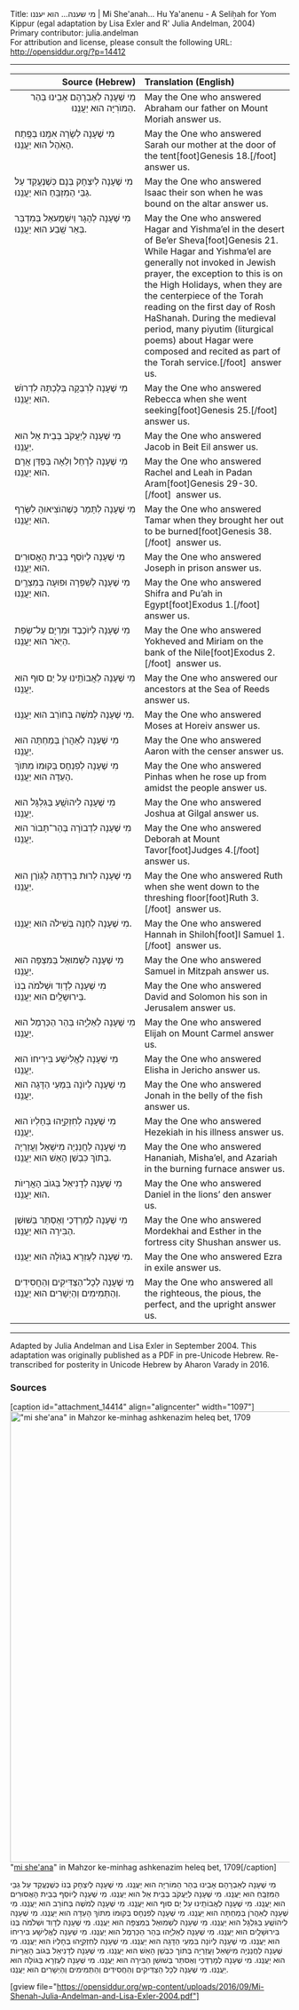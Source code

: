 <html>
<head></head>
<body>
Title: מי שענה... הוא יעננו | Mi She'anah... Hu Ya'anenu - A Seliḥah for Yom Kippur (egal adaptation by Lisa Exler and R' Julia Andelman, 2004)<br />
Primary contributor: julia.andelman<br />
For attribution and license, please consult the following URL: <a href="http://opensiddur.org/?p=14412">http://opensiddur.org/?p=14412</a>
<p />
<hr />

<table style="margin-left: auto;margin-right: auto;" class="draggable">
<thead><tr><th id="x" style="text-align: right;">Source (Hebrew)</th><th style="text-align: left;">Translation (English)</th></tr></thead>
<tbody>
<tr><td style="vertical-align:top;" width="46%">
<div class="liturgy" style="text-align: right;"><span lang="he">
מִי שֶׁעָנָה לְאַבְרָהָם אָבִֽינוּ 
בְּהַר הַמּוֺרִיָּה 
הוּא יַעֲנֵֽנוּ.
</span></div></td>
 
<td width="53%"><div class="english">
May the One who answered Abraham our father 
on Mount Moriah 
answer us.
</div></td></tr>


<tr><td style="vertical-align:top;" width="46%">
<div class="liturgy"><span lang="he">
מִי שֶׁעָנָה לְשָׂרָה אִמֵּֽנוּ 
בְּפֶֽתַח הָאֹֽהֶל 
הוּא יַעֲנֵֽנוּ.
</span></div></td>
 
<td width="53%"><div class="english">
May the One who answered Sarah our mother 
at the door of the tent[foot]Genesis 18.[/foot]&nbsp; 
answer us.
</div></td></tr>


<tr><td style="vertical-align:top;" width="46%">
<div class="liturgy"><span lang="he">
מִי שֶׁעָנָה לְיִצְחָק 
בְּנָם כְּשֶׁנֶעֱקַד עַל גַבֵּי הַמִזְבֵּֽחַ 
הוּא יַעֲנֵֽנוּ.
</span></div></td>
 
<td width="53%"><div class="english">
May the One who answered Isaac their son 
when he was bound on the altar 
answer us.
</div></td></tr>


<tr><td style="vertical-align:top;" width="46%">
<div class="liturgy"><span lang="he">
מִי שֶׁעָנָה לְהָגָר וְיִשְׁמָעאֵל 
בְּמִדְבַּר בְּאֵר שָֽׁבַע 
הוּא יַעֲנֵֽנוּ.
</span></div></td>
 
<td width="53%"><div class="english">
May the One who answered Hagar and Yishma’el 
in the desert of Be’er Sheva[foot]Genesis 21. While Hagar and Yishma’el are generally not invoked in Jewish prayer, the exception to this is on the High Holidays, when they are the centerpiece of the Torah reading on the first day of Rosh HaShanah. During the medieval period, many piyutim (liturgical poems) about Hagar were composed and recited as part of the Torah service.[/foot]&nbsp; 
answer us.
</div></td></tr>


<tr><td style="vertical-align:top;" width="46%">
<div class="liturgy"><span lang="he">
מִי שֶׁעָנָה לְרִבְקָה 
בְּלֶכְתָּהּ לִדְרוֺשׁ 
הוּא יַעֲנֵֽנוּ.
</span></div></td>
 
<td width="53%"><div class="english">
May the One who answered Rebecca 
when she went seeking[foot]Genesis 25.[/foot]&nbsp;
answer us.
</div></td></tr>


<tr><td style="vertical-align:top;" width="46%">
<div class="liturgy"><span lang="he">
מִי שֶׁעָנָה לְיַעֲקֹב 
בְּבֵית אֵל 
הוּא יַעֲנֵֽנוּ.
</span></div></td>
 
<td width="53%"><div class="english">
May the One who answered Jacob 
in Beit Eil
answer us.
</div></td></tr>


<tr><td style="vertical-align:top;" width="46%">
<div class="liturgy"><span lang="he">
מִי שֶׁעָנָה לְרָחֵל וְלֵאָה 
בְּפַדַּן אֲרָם 
הוּא יַעֲנֵֽנוּ.
</span></div></td>
 
<td width="53%"><div class="english">
May the One who answered Rachel and Leah 
in Padan Aram[foot]Genesis 29-30.[/foot]&nbsp;
answer us.
</div></td></tr>


<tr><td style="vertical-align:top;" width="46%">
<div class="liturgy"><span lang="he">
מִי שֶׁעָנָה לְתָּמָר 
כְּשֶׁהוֺצִיאוּהָ לִשָּׂרֵף 
הוּא יַעֲנֵֽנוּ.
</span></div></td>
 
<td width="53%"><div class="english">
May the One who answered Tamar 
when they brought her out to be burned[foot]Genesis 38.[/foot]&nbsp;
answer us.
</div></td></tr>


<tr><td style="vertical-align:top;" width="46%">
<div class="liturgy"><span lang="he">
מִי שֶׁעָנָה לְיוֺסֵף 
בְּבֵית הָאֲסוּרִים 
הוּא יַעֲנֵֽנוּ.
</span></div></td>
 
<td width="53%"><div class="english">
May the One who answered Joseph 
in prison
answer us.
</div></td></tr>


<tr><td style="vertical-align:top;" width="46%">
<div class="liturgy"><span lang="he">
מִי שֶׁעָנָה לְשִׁפְרָה וּפוּעָה 
בְּמִצְרָֽיִם 
הוּא יַעֲנֵֽנוּ.
</span></div></td>
 
<td width="53%"><div class="english">
May the One who answered Shifra and Pu’ah 
in Egypt[foot]Exodus 1.[/foot]&nbsp;
answer us.
</div></td></tr>


<tr><td style="vertical-align:top;" width="46%">
<div class="liturgy"><span lang="he">
מִי שֶׁעָנָה לְיוֺכֶבֶד וּמִרְיָם 
עַל־שְׂפַת הַיְאֹר 
הוּא יַעֲנֵֽנוּ.
</span></div></td>
 
<td width="53%"><div class="english">
May the One who answered Yokheved and Miriam 
on the bank of the Nile[foot]Exodus 2.[/foot]&nbsp;
answer us.
</div></td></tr>


<tr><td style="vertical-align:top;" width="46%">
<div class="liturgy"><span lang="he">
מִי שֶׁעָנָה לַאֲבוֺתֵֽינוּ 
עַל יַם סוּף 
הוּא יַעֲנֵֽנוּ.
</span></div></td>
 
<td width="53%"><div class="english">
May the One who answered our ancestors 
at the Sea of Reeds
answer us.
</div></td></tr>


<tr><td style="vertical-align:top;" width="46%">
<div class="liturgy"><span lang="he">
מִי שֶׁעָנָה לְמֹשֶׁה 
בְּחוֺרֵב 
הוּא יַעֲנֵֽנוּ.
</span></div></td>
 
<td width="53%"><div class="english">
May the One who answered Moses 
at Horeiv
answer us.
</div></td></tr>


<tr><td style="vertical-align:top;" width="46%">
<div class="liturgy"><span lang="he">
מִי שֶׁעָנָה לְאַהֲרֹן 
בְּמַחְתָּה 
הוּא יַעֲנֵֽנוּ.
</span></div></td>
 
<td width="53%"><div class="english">
May the One who answered Aaron 
with the censer
answer us.
</div></td></tr>


<tr><td style="vertical-align:top;" width="46%">
<div class="liturgy"><span lang="he">
מִי שֶׁעָנָה לְפִנְחָס 
בְּקוּמוֺ מִתּוֺךְ הָעֵדָה 
הוּא יַעֲנֵֽנוּ.
</span></div></td>
 
<td width="53%"><div class="english">
May the One who answered Pinhas 
when he rose up from amidst the people
answer us.
</div></td></tr>


<tr><td style="vertical-align:top;" width="46%">
<div class="liturgy"><span lang="he">
מִי שֶׁעָנָה לִיהוֺשֻֽׁעַ 
בַּגִּלְגָּל 
הוּא יַעֲנֵֽנוּ.
</span></div></td>
 
<td width="53%"><div class="english">
May the One who answered Joshua 
at Gilgal
answer us.
</div></td></tr>


<tr><td style="vertical-align:top;" width="46%">
<div class="liturgy"><span lang="he">
מִי שֶׁעָנָה לִדְבוֺרָה 
בְּהַר־תָּבוֺר 
הוּא יַעֲנֵֽנוּ.
</span></div></td>
 
<td width="53%"><div class="english">
May the One who answered Deborah 
at Mount Tavor[foot]Judges 4.[/foot]&nbsp;
answer us.
</div></td></tr>


<tr><td style="vertical-align:top;" width="46%">
<div class="liturgy"><span lang="he">
מִי שֶׁעָנָה לְרוּת 
בְּרִדְתָּהּ לַגּֽוֺרֶן 
הוּא יַעֲנֵֽנוּ.
</span></div></td>
 
<td width="53%"><div class="english">
May the One who answered Ruth 
when she went down to the threshing floor[foot]Ruth 3.[/foot]&nbsp;
answer us.
</div></td></tr>


<tr><td style="vertical-align:top;" width="46%">
<div class="liturgy"><span lang="he">
מִי שֶׁעָנָה לְחַנָּה 
בְּשִׁילֹה 
הוּא יַעֲנֵֽנוּ.
</span></div></td>
 
<td width="53%"><div class="english">
May the One who answered Hannah 
in Shiloh[foot]I Samuel 1.[/foot]&nbsp;
answer us.
</div></td></tr>


<tr><td style="vertical-align:top;" width="46%">
<div class="liturgy"><span lang="he">
מִי שֶׁעָנָה לִשְׁמוּאֵל 
בַּמִּצְפָּה 
הוּא יַעֲנֵֽנוּ.
</span></div></td>
 
<td width="53%"><div class="english">
May the One who answered Samuel 
in Mitzpah
answer us.
</div></td></tr>


<tr><td style="vertical-align:top;" width="46%">
<div class="liturgy"><span lang="he">
מִי שֶׁעָנָה לְדָוִד וּשְׁלֹמֹה בְנוֺ 
בְּירוּשָלָֽיִם 
הוּא יַעֲנֵֽנוּ.
</span></div></td>
 
<td width="53%"><div class="english">
May the One who answered David and Solomon his son 
in Jerusalem
answer us.
</div></td></tr>


<tr><td style="vertical-align:top;" width="46%">
<div class="liturgy"><span lang="he">
מִי שֶׁעָנָה לְאֵלִיָּֽהוּ 
בְּהַר הַכַּרְמֶל 
הוּא יַעֲנֵֽנוּ.
</span></div></td>
 
<td width="53%"><div class="english">
May the One who answered Elijah 
on Mount Carmel
answer us.
</div></td></tr>


<tr><td style="vertical-align:top;" width="46%">
<div class="liturgy"><span lang="he">
מִי שֶׁעָנָה לֶאֱלִישָׁע 
בִּירִיחוֺ 
הוּא יַעֲנֵֽנוּ.
</span></div></td>
 
<td width="53%"><div class="english">
May the One who answered Elisha 
in Jericho
answer us.
</div></td></tr>


<tr><td style="vertical-align:top;" width="46%">
<div class="liturgy"><span lang="he">
מִי שֶׁעָנָה לְיוֺנָה 
בִּמְעֵי הַדָּגָה 
הוּא יַעֲנֵֽנוּ.
</span></div></td>
 
<td width="53%"><div class="english">
May the One who answered Jonah 
in the belly of the fish
answer us.
</div></td></tr>


<tr><td style="vertical-align:top;" width="46%">
<div class="liturgy"><span lang="he">
מִי שֶׁעָנָה לְחִזְקִיָּֽהוּ 
בְּחָלְיוֺ 
הוּא יַעֲנֵֽנוּ.
</span></div></td>
 
<td width="53%"><div class="english">
May the One who answered Hezekiah 
in his illness
answer us.
</div></td></tr>


<tr><td style="vertical-align:top;" width="46%">
<div class="liturgy"><span lang="he">
מִי שֶׁעָנָה לַחֲנַנְיָה מִישָׁאֵל וַעֲזַרְיָה 
בְּתוֺךְ כִּבְשַׁן הָאֵשׁ 
הוּא יַעֲנֵֽנוּ.
</span></div></td>
 
<td width="53%"><div class="english">
May the One who answered Hananiah, Misha’el, and Azariah 
in the burning furnace
answer us.
</div></td></tr>


<tr><td style="vertical-align:top;" width="46%">
<div class="liturgy"><span lang="he">
מִי שֶׁעָנָה לְדָנִיאֵל 
בְּגוֺב הָאֲרָיוֺת 
הוּא יַעֲנֵֽנוּ.
</span></div></td>
 
<td width="53%"><div class="english">
May the One who answered Daniel 
in the lions’ den
answer us.
</div></td></tr>


<tr><td style="vertical-align:top;" width="46%">
<div class="liturgy"><span lang="he">
מִי שֶׁעָנָה לְמָרְדְּכַי וְאֶסְתֵּר 
בְּשׁוּשַׁן הַבִּירָה 
הוּא יַעֲנֵֽנוּ.
</span></div></td>
 
<td width="53%"><div class="english">
May the One who answered Mordekhai and Esther 
in the fortress city Shushan
answer us.
</div></td></tr>


<tr><td style="vertical-align:top;" width="46%">
<div class="liturgy"><span lang="he">
מִי שֶׁעָנָה לְעֶזְרָא 
בַּגּוֺלָה 
הוּא יַעֲנֵֽנוּ.
</span></div></td>
 
<td width="53%"><div class="english">
May the One who answered Ezra 
in exile
answer us.
</div></td></tr>


<tr><td style="vertical-align:top;" width="46%">
<div class="liturgy"><span lang="he">
מִי שֶׁעָנָה לְכָל־הַצַּדִּיקִים וְהַחֲסִידִים וְהַתְּמִימִים וְהַיְשָׁרִים 
הוּא יַעֲנֵֽנוּ.
</span></div></td>

<td style="vertical-align:top;"><div class="english">
May the One who answered all the righteous, the pious, the perfect, and the upright
answer us.
</div></td>
</tr>
</tbody></table>

<hr />

Adapted by Julia Andelman and Lisa Exler in September 2004. This adaptation was originally published as a PDF in pre-Unicode Hebrew. Re-transcribed for posterity in Unicode Hebrew by Aharon Varady in 2016.

<h3>Sources</h3>

[caption id="attachment_14414" align="aligncenter" width="1097"]<a href="https://opensiddur.org/wp-content/uploads/2016/09/mi-sheana-Mahzor-ke-minhag-ashkenazim-heleq-bet-1709.png"><img src="https://opensiddur.org/wp-content/uploads/2016/09/mi-sheana-Mahzor-ke-minhag-ashkenazim-heleq-bet-1709.png" alt="&quot;mi she&#039;ana&quot; in Mahzor ke-minhag ashkenazim heleq bet, 1709" width="1097" height="812" class="size-full wp-image-14414" /></a> "<a href="https://books.google.com/books?id=UZ1EAAAAcAAJ&lpg=PP321&ots=_igRznDE7V&dq=%D7%9E%D7%99%20%D7%A9%D7%A2%D7%A0%D7%94&pg=PP321#v=onepage&q&f=false">mi she'ana</a>" in Mahzor ke-minhag ashkenazim heleq bet, 1709[/caption]

<div class="liturgy">
מִי שֶׁעָנָה לְאַבְרָהָם אָבִֽינוּ בְּהַר הַמּוֹרִיָּה 
הוּא יַעֲנֵֽנוּ.
מִי שֶׁעָנָה לְיִצְחָק בְּנוֹ כְּשֶׁנֶעֱקַד עַל גַבֵּי הַמִּזְבֵּֽחַ 
הוּא יַעֲנֵֽנוּ.
מִי שֶׁעָנָה לְיַעֲקֹב בְּבֵית אֵל 
הוּא יַעֲנֵֽנוּ.
מִי שֶׁעָנָה לְיוֹסֵף בְּבֵית הָאֲסוּרִים 
הוּא יַעֲנֵֽנוּ.
מִי שֶׁעָנָה לְאֲבוֹתֵֽינוּ עַל יַם סוּף 
הוּא יַעֲנֵֽנוּ.
מִי שֶׁעָנָה לְמֹשֶׁה בְּחוֹרֵב 
הוּא יַעֲנֵֽנוּ.
מִי שֶׁעָנָה לְאַהֲרֹן בְּמַחְתָּה 
הוּא יַעֲנֵֽנוּ.
מִי שֶׁעָנָה לְפִנְחָס בְּקוּמוֹ מִתּוֹךְ הָעֵדָה 
הוּא יַעֲנֵֽנוּ.
מִי שֶׁעָנָה לִיהוֹשֻֽׁעַ בַּגִּלְגָּל 
הוּא יַעֲנֵֽנוּ.
מִי שֶׁעָנָה לִשְׁמוּאֵל בַּמִּצְפָּה 
הוּא יַעֲנֵֽנוּ.
מִי שֶׁעָנָה לְדָוִד וּשְׁלֹמֹה בְּנוֹ בִּירוּשָׁלָֽיִם 
הוּא יַעֲנֵֽנוּ.
מִי שֶׁעָנָה לְאֵלִיָּֽהוּ בְּהַר הַכַּרְמֶל 
הוּא יַעֲנֵֽנוּ.
מִי שֶׁעָנָה לֶאֱלִישָׁע בִּירִיחוֹ 
הוּא יַעֲנֵֽנוּ.
מִי שֶׁעָנָה לְיוֹנָה בִּמְעֵי הַדָּגָה 
הוּא יַעֲנֵֽנוּ.
מִי שֶׁעָנָה לְחִזְקִיָּֽהוּ בְּחָלְיוֹ 
הוּא יַעֲנֵֽנוּ.
מִי שֶׁעָנָה לַחֲנַנְיָה מִישָׁאֵל וַעֲזַרְיָה בְּתוֹך כִּבְשַׁן הָאֵשׁ 
הוּא יַעֲנֵֽנוּ.
מִי שֶׁעָנָה לְדָנִיאֵל בְּגוֹב הָאֲרָיוֹת 
הוּא יַעֲנֵֽנוּ.
מִי שֶׁעָנָה לְמָרְדְּכַי וְאֶסתֵּר בְּשׁוּשַׁן הַבִּירָה 
הוּא יַעֲנֵֽנוּ.
מִי שֶׁעָנָה לְעֶזְרָא בַּגּוֹלָה 
הוּא יַעֲנֵֽנוּ.
מִי שֶׁעָנָה לְכָל הַצַּדִּיקִים וְהַחֲסִידִים וְהַתְּמִימִים וְהַיְשָׁרִים 
הוּא יַעֲנֵֽנוּ.
</div>

[gview file="https://opensiddur.org/wp-content/uploads/2016/09/Mi-Shenah-Julia-Andelman-and-Lisa-Exler-2004.pdf"]
</body>
</html>
